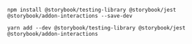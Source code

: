 ```shell renderer="common" language="js" packageManager="npm"
npm install @storybook/testing-library @storybook/jest @storybook/addon-interactions --save-dev
```
```shell renderer="common" language="js" packageManager="yarn"
yarn add --dev @storybook/testing-library @storybook/jest @storybook/addon-interactions
```
